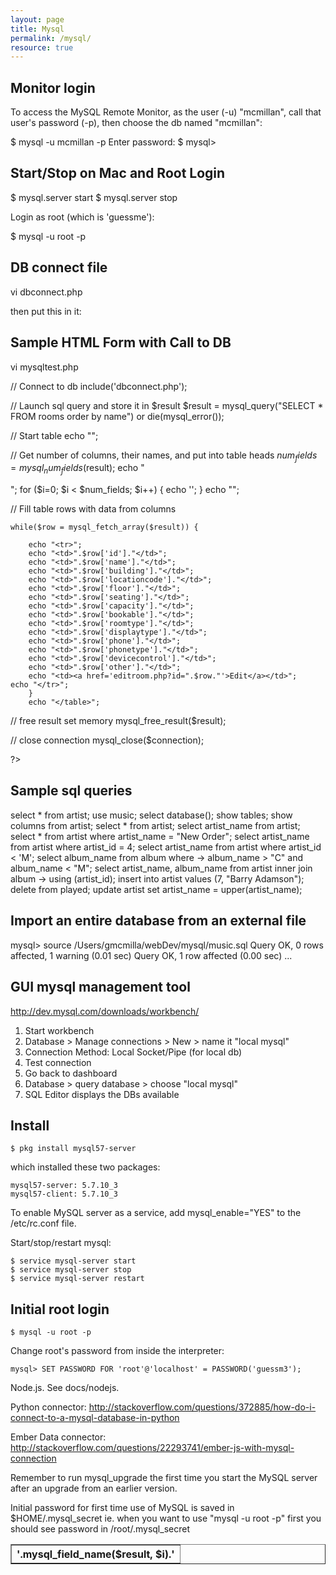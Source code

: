 ```yaml
---
layout: page
title: Mysql
permalink: /mysql/
resource: true
---
```

Monitor login
-------------
To access the MySQL Remote Monitor, as the user (-u) "mcmillan", call that user's password (-p), then choose the db named "mcmillan":

$ mysql -u mcmillan -p
Enter password: 
$ mysql>


Start/Stop on Mac and Root Login
---------------------------
$ mysql.server start
$ mysql.server stop

Login as root (which is 'guessme'):

$ mysql -u root -p



DB connect file
---------------

vi dbconnect.php

then put this in it:

<?php
// set database server access variables:
$host = "localhost";
$user = "mcmillan";
$pass = "guessm3";
$db = "mcmillan";

// open connection
$connection = mysql_connect($host, $user, $pass) or die ("Unable to connect!");

// select database
mysql_select_db($db) or die ("Unable to select database!");

?>


Sample HTML Form with Call to DB
--------------------------------

vi mysqltest.php

<html>
<body>
<?php

// Connect to db
include('dbconnect.php');

// Launch sql query and store it in $result
$result = mysql_query("SELECT * FROM rooms order by name")
or die(mysql_error());

// Start table
    echo "<table cellpadding=10 border=1>";

// Get number of columns, their names, and put into table heads
$num_fields = mysql_num_fields($result);
echo "<tr>";
for ($i=0; $i < $num_fields; $i++)
{ echo '<th>'.mysql_field_name($result, $i).'</th>'; }
echo "</tr>";

// Fill table rows with data from columns

    while($row = mysql_fetch_array($result)) {

        echo "<tr>";
        echo "<td>".$row['id']."</td>";
        echo "<td>".$row['name']."</td>";
        echo "<td>".$row['building']."</td>";
        echo "<td>".$row['locationcode']."</td>";
        echo "<td>".$row['floor']."</td>";
        echo "<td>".$row['seating']."</td>";
        echo "<td>".$row['capacity']."</td>";
        echo "<td>".$row['bookable']."</td>";
        echo "<td>".$row['roomtype']."</td>";
        echo "<td>".$row['displaytype']."</td>";
        echo "<td>".$row['phone']."</td>";
        echo "<td>".$row['phonetype']."</td>";
        echo "<td>".$row['devicecontrol']."</td>";
        echo "<td>".$row['other']."</td>";
        echo "<td><a href='editroom.php?id=".$row."'>Edit</a></td>";
	echo "</tr>";
    	}
    	echo "</table>";

// free result set memory
mysql_free_result($result);

// close connection
mysql_close($connection);

?>
</body>
</html>


Sample sql queries
------------------
select * from artist;
use music;
select database();
show tables;
show columns from artist;
select * from artist;
select artist_name from artist;
select * from artist where artist_name = "New Order";
select artist_name from artist where artist_id = 4;
select artist_name from artist where artist_id < 'M';
select album_name from album where
    -> album_name > "C" and album_name < "M";
select artist_name, album_name from artist inner join album
    -> using (artist_id);
insert into artist values (7, "Barry Adamson");
delete from played;
update artist set artist_name = upper(artist_name);



Import an entire database from an external file
-----------------------------------------------
mysql> source /Users/gmcmilla/webDev/mysql/music.sql
Query OK, 0 rows affected, 1 warning (0.01 sec)
Query OK, 1 row affected (0.00 sec)
...


GUI mysql management tool
-------------------------
http://dev.mysql.com/downloads/workbench/

1. Start workbench
2. Database > Manage connections > New > name it "local mysql"
2. Connection Method: Local Socket/Pipe (for local db)
3. Test connection
4. Go back to dashboard
5. Database > query database > choose "local mysql" 
6. SQL Editor displays the DBs available





Install
-------

	$ pkg install mysql57-server

which installed these two packages:

	mysql57-server: 5.7.10_3
	mysql57-client: 5.7.10_3

To enable MySQL server as a service, add mysql_enable="YES" to the /etc/rc.conf file.


Start/stop/restart mysql:

	$ service mysql-server start
	$ service mysql-server stop
	$ service mysql-server restart


Initial root login
------------------

	$ mysql -u root -p

Change root's password from inside the interpreter:

	mysql> SET PASSWORD FOR 'root'@'localhost' = PASSWORD('guessm3');

Node.js. See docs/nodejs.

Python connector:
http://stackoverflow.com/questions/372885/how-do-i-connect-to-a-mysql-database-in-python

Ember Data connector:
http://stackoverflow.com/questions/22293741/ember-js-with-mysql-connection



Remember to run mysql_upgrade the first time you start the MySQL server
after an upgrade from an earlier version.

Initial password for first time use of MySQL is saved in $HOME/.mysql_secret
ie. when you want to use "mysql -u root -p" first you should see password
in /root/.mysql_secret
